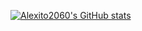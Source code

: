 [![Alexito2060's GitHub stats](https://github-readme-stats.vercel.app/api?username=alexito2060&langs_count=8)](https://github.com/anuraghazra/github-readme-stats)
